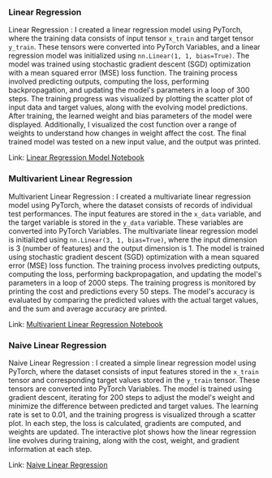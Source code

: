 ###  Linear Regression 


Linear Regression :
                           I created a linear regression model using PyTorch, where the training data consists of input tensor `x_train` and target tensor `y_train`. These tensors were converted into PyTorch Variables, and a linear regression model was initialized using `nn.Linear(1, 1, bias=True)`. The model was trained using stochastic gradient descent (SGD) optimization with a mean squared error (MSE) loss function. The training process involved predicting outputs, computing the loss, performing backpropagation, and updating the model's parameters in a loop of 300 steps. The training progress was visualized by plotting the scatter plot of input data and target values, along with the evolving model predictions. After training, the learned weight and bias parameters of the model were displayed. Additionally, I visualized the cost function over a range of weights to understand how changes in weight affect the cost. The final trained model was tested on a new input value, and the output was printed.

Link: 
[Linear Regression Model Notebook](https://github.com/ranzeet013/Deep_Learning_with_PyTorch/tree/main/4%2C%20Linear%20Regressions/Linear%20Regression%20Model)



###  Multivarient Linear Regression


Multivarient Linear Regression :
                    I created a multivariate linear regression model using PyTorch, where the dataset consists of records of individual test performances. The input features are stored in the `x_data` variable, and the target variable is stored in the `y_data` variable. These variables are converted into PyTorch Variables. The multivariate linear regression model is initialized using `nn.Linear(3, 1, bias=True)`, where the input dimension is 3 (number of features) and the output dimension is 1. The model is trained using stochastic gradient descent (SGD) optimization with a mean squared error (MSE) loss function. The training process involves predicting outputs, computing the loss, performing backpropagation, and updating the model's parameters in a loop of 2000 steps. The training progress is monitored by printing the cost and predictions every 50 steps. The model's accuracy is evaluated by comparing the predicted values with the actual target values, and the sum and average accuracy are printed.

Link:
[Multivarient Linear Regression Notebook](https://github.com/ranzeet013/Deep_Learning_with_PyTorch/tree/main/4%2C%20Linear%20Regressions/Multivarient%20Linear%20Model)


### Naive Linear Regression


Naive Linear Regression :
             I created a simple linear regression model using PyTorch, where the dataset consists of input features stored in the `x_train` tensor and corresponding target values stored in the `y_train` tensor. These tensors are converted into PyTorch Variables. The model is trained using gradient descent, iterating for 200 steps to adjust the model's weight and minimize the difference between predicted and target values. The learning rate is set to 0.01, and the training progress is visualized through a scatter plot. In each step, the loss is calculated, gradients are computed, and weights are updated. The interactive plot shows how the linear regression line evolves during training, along with the cost, weight, and gradient information at each step.

Link:
[Naive Linear Regression](https://github.com/ranzeet013/Deep_Learning_with_PyTorch/tree/main/4%2C%20Linear%20Regressions/Naive%20Linear%20Regression)
